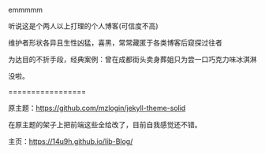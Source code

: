 emmmmm

听说这是个两人以上打理的个人博客(可信度不高)

维护者形状各异且生性凶猛，喜黑，常常藏匿于各类博客后窥探过往者

为达目的不折手段，经典案例：曾在成都街头卖身葬姐只为尝一口巧克力味冰淇淋

没啦。

=================

原主题：https://github.com/mzlogin/jekyll-theme-solid

在原主题的架子上把前端这些全给改了，目前自我感觉还不错。

主页：https://14u9h.github.io/lib-Blog/

